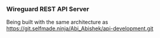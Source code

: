 ### Wireguard REST API Server
Being built with the same architecture as https://git.selfmade.ninja/Abi_Abishek/api-development.git
